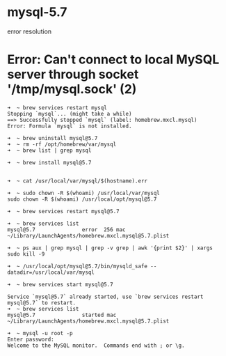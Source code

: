 # mysql-5.7
error resolution

# Error: Can't connect to local MySQL server through socket '/tmp/mysql.sock' (2)

    ➜  ~ brew services restart mysql
    Stopping `mysql`... (might take a while)
    ==> Successfully stopped `mysql` (label: homebrew.mxcl.mysql)
    Error: Formula `mysql` is not installed.

    ➜  ~ brew uninstall mysql@5.7
    ➜  ~ rm -rf /opt/homebrew/var/mysql
    ➜  ~ brew list | grep mysql

    ➜  ~ brew install mysql@5.7


    ➜  ~ cat /usr/local/var/mysql/$(hostname).err

    ➜  ~ sudo chown -R $(whoami) /usr/local/var/mysql
    sudo chown -R $(whoami) /usr/local/opt/mysql@5.7

    ➜  ~ brew services restart mysql@5.7 

    ➜  ~ brew services list
    mysql@5.7               error  256 mac  ~/Library/LaunchAgents/homebrew.mxcl.mysql@5.7.plist

    ➜  ~ ps aux | grep mysql | grep -v grep | awk '{print $2}' | xargs sudo kill -9

    ➜  ~ /usr/local/opt/mysql@5.7/bin/mysqld_safe --datadir=/usr/local/var/mysql

    ➜  ~ brew services start mysql@5.7

    Service `mysql@5.7` already started, use `brew services restart mysql@5.7` to restart.
    ➜  ~ brew services list
    mysql@5.7               started mac  ~/Library/LaunchAgents/homebrew.mxcl.mysql@5.7.plist

    ➜  ~ mysql -u root -p
    Enter password:
    Welcome to the MySQL monitor.  Commands end with ; or \g.
